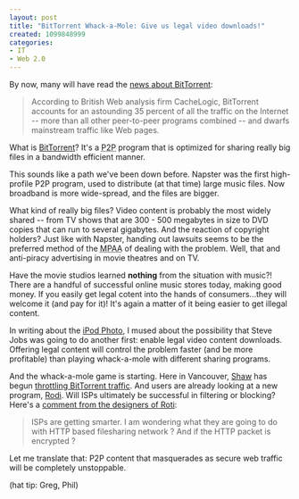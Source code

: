 ```yaml
--- 
layout: post
title: "BitTorrent Whack-a-Mole: Give us legal video downloads!"
created: 1099848999
categories: 
- IT
- Web 2.0
---
```


<p>By now, many will have read the <a href="http://in.tech.yahoo.com/041103/137/2ho4i.html">news about BitTorrent</a>:</p>
<blockquote>
According to British Web analysis firm CacheLogic, BitTorrent accounts for an astounding 35 percent of all the traffic on the Internet -- more than all other peer-to-peer programs combined -- and dwarfs mainstream traffic like Web pages.
</blockquote>
<p>What is <a href="http://www.bittorrent.com/">BitTorrent</a>? It's a <acronym title="Peer to Peer">P2P</acronym> program that is optimized for sharing really big files in a bandwidth efficient manner.</p>

<p>This sounds like a path we've been down before. Napster was the first high-profile P2P program, used to distribute (at that time) large music files. Now broadband is more wide-spread, and the files are bigger.</p>
<!--break-->
<p>What kind of really big files? Video content is probably the most widely shared -- from TV shows that are 300 - 500 megabytes in size to DVD copies that can run to several gigabytes. And the reaction of copyright holders? Just like with Napster, handing out lawsuits seems to be the preferred method of the <acronym title="Motion Picture Association of America">MPAA</acronym> of dealing with the problem. Well, that and anti-piracy advertising in movie theatres and on TV.</p>

<p>Have the movie studios learned <strong>nothing</strong> from the situation with music?! There are a handful of successful online music stores today, making good money. If you easily get legal cotent into the hands of consumers...they will welcome it (and pay for it)! It's again a matter of it being easier to get illegal content.</p>

<p>In writing about the <a title="Is the iPod Photo a firmware upgrade away from video content?" href="/ipod-photo-thoughts">iPod Photo</a>, I mused about the possibility that Steve Jobs was going to do another first: enable legal video content downloads. Offering legal content will control the problem faster (and be more profitable) than playing whack-a-mole with different sharing programs.</p>

<p>And the whack-a-mole game is starting. Here in Vancouver, <a title="Cable Broadband Provider, Shaw Communications" href="http://www.shaw.ca">Shaw</a> has begun <a href="http://www.dslreports.com/shownews/56419">throttling BitTorrent traffic</a>. And users are already looking at a new program, <a title="Rodi, BitTorrent alternative" href="http://larytet.sourceforge.net/">Rodi</a>. Will ISPs ultimately be successful in filtering or blocking? Here's a <a href="http://larytet.sourceforge.net/btRat.html">comment from the designers of Roti</a>:</p>

<blockquote>
ISPs are getting smarter. I am wondering what they are going to do with HTTP based filesharing network ? And if the HTTP packet is encrypted ?
</blockquote>

<p>Let me translate that: P2P content that masquerades as secure web traffic will be completely unstoppable.</p>

<p>(hat tip: Greg, Phil)</p>

